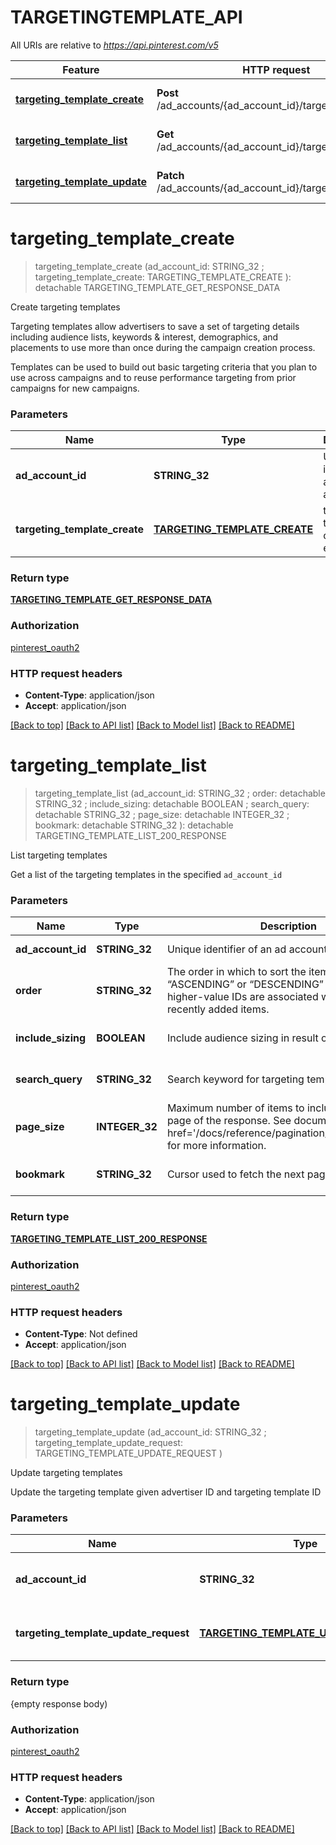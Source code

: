 # TARGETINGTEMPLATE_API

All URIs are relative to *https://api.pinterest.com/v5*

Feature | HTTP request | Description
------------- | ------------- | -------------
[**targeting_template_create**](TARGETINGTEMPLATE_API.md#targeting_template_create) | **Post** /ad_accounts/{ad_account_id}/targeting_templates | Create targeting templates
[**targeting_template_list**](TARGETINGTEMPLATE_API.md#targeting_template_list) | **Get** /ad_accounts/{ad_account_id}/targeting_templates | List targeting templates
[**targeting_template_update**](TARGETINGTEMPLATE_API.md#targeting_template_update) | **Patch** /ad_accounts/{ad_account_id}/targeting_templates | Update targeting templates


# **targeting_template_create**
> targeting_template_create (ad_account_id: STRING_32 ; targeting_template_create: TARGETING_TEMPLATE_CREATE ): detachable TARGETING_TEMPLATE_GET_RESPONSE_DATA


Create targeting templates

<p>Targeting templates allow advertisers to save a set of targeting details including audience lists,  keywords & interest, demographics, and placements to use more than once during the campaign creation process.</p>  <p>Templates can be used to build out basic targeting criteria that you plan to use across campaigns and to reuse   performance targeting from prior campaigns for new campaigns.</p>


### Parameters

Name | Type | Description  | Notes
------------- | ------------- | ------------- | -------------
 **ad_account_id** | **STRING_32**| Unique identifier of an ad account. | [default to null]
 **targeting_template_create** | [**TARGETING_TEMPLATE_CREATE**](TARGETING_TEMPLATE_CREATE.md)| targeting template creation entity | 

### Return type

[**TARGETING_TEMPLATE_GET_RESPONSE_DATA**](TargetingTemplateGetResponseData.md)

### Authorization

[pinterest_oauth2](../README.md#pinterest_oauth2)

### HTTP request headers

 - **Content-Type**: application/json
 - **Accept**: application/json

[[Back to top]](#) [[Back to API list]](../README.md#documentation-for-api-endpoints) [[Back to Model list]](../README.md#documentation-for-models) [[Back to README]](../README.md)

# **targeting_template_list**
> targeting_template_list (ad_account_id: STRING_32 ; order:  detachable STRING_32 ; include_sizing:  detachable BOOLEAN ; search_query:  detachable STRING_32 ; page_size:  detachable INTEGER_32 ; bookmark:  detachable STRING_32 ): detachable TARGETING_TEMPLATE_LIST_200_RESPONSE


List targeting templates

Get a list of the targeting templates in the specified <code>ad_account_id</code>


### Parameters

Name | Type | Description  | Notes
------------- | ------------- | ------------- | -------------
 **ad_account_id** | **STRING_32**| Unique identifier of an ad account. | [default to null]
 **order** | **STRING_32**| The order in which to sort the items returned: “ASCENDING” or “DESCENDING” by ID. Note that higher-value IDs are associated with more-recently added items. | [optional] [default to null]
 **include_sizing** | **BOOLEAN**| Include audience sizing in result or not | [optional] [default to false]
 **search_query** | **STRING_32**| Search keyword for targeting templates | [optional] [default to null]
 **page_size** | **INTEGER_32**| Maximum number of items to include in a single page of the response. See documentation on &lt;a href&#x3D;&#39;/docs/reference/pagination/&#39;&gt;Pagination&lt;/a&gt; for more information. | [optional] [default to 25]
 **bookmark** | **STRING_32**| Cursor used to fetch the next page of items | [optional] [default to null]

### Return type

[**TARGETING_TEMPLATE_LIST_200_RESPONSE**](targeting_template_list_200_response.md)

### Authorization

[pinterest_oauth2](../README.md#pinterest_oauth2)

### HTTP request headers

 - **Content-Type**: Not defined
 - **Accept**: application/json

[[Back to top]](#) [[Back to API list]](../README.md#documentation-for-api-endpoints) [[Back to Model list]](../README.md#documentation-for-models) [[Back to README]](../README.md)

# **targeting_template_update**
> targeting_template_update (ad_account_id: STRING_32 ; targeting_template_update_request: TARGETING_TEMPLATE_UPDATE_REQUEST )


Update targeting templates

<p>Update the targeting template given advertiser ID and targeting template ID</p>


### Parameters

Name | Type | Description  | Notes
------------- | ------------- | ------------- | -------------
 **ad_account_id** | **STRING_32**| Unique identifier of an ad account. | [default to null]
 **targeting_template_update_request** | [**TARGETING_TEMPLATE_UPDATE_REQUEST**](TARGETING_TEMPLATE_UPDATE_REQUEST.md)| Operation type and targeting template ID | 

### Return type

{empty response body)

### Authorization

[pinterest_oauth2](../README.md#pinterest_oauth2)

### HTTP request headers

 - **Content-Type**: application/json
 - **Accept**: application/json

[[Back to top]](#) [[Back to API list]](../README.md#documentation-for-api-endpoints) [[Back to Model list]](../README.md#documentation-for-models) [[Back to README]](../README.md)

